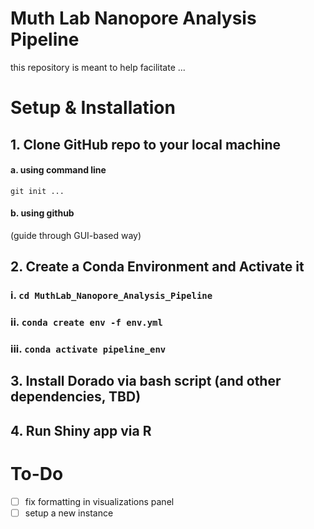 
# Muth Lab Nanopore Analysis Pipeline
this repository is meant to help facilitate ...

# Setup & Installation
## **1. Clone GitHub repo to your local machine**
#### a. using command line
`git init ... `

#### b. using github
(guide through GUI-based way)

## **2. Create a Conda Environment and Activate it**  
    
### i. `cd MuthLab_Nanopore_Analysis_Pipeline`
### ii.  `conda create env -f env.yml`
### iii. `conda activate pipeline_env`

## **3. Install Dorado via bash script (and other dependencies, TBD)**  

## **4. Run Shiny app via R**

   
# To-Do

- [ ] fix formatting in visualizations panel
- [ ] setup a new instance
